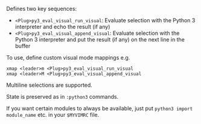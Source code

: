 Defines two key sequences:

* `<Plug>py3_eval_visual_run_visual`: Evaluate selection with the Python 3
  interpreter and echo the result (if any)
* `<Plug>py3_eval_visual_append_visual`: Evaluate selection with the Python 3
  interpreter and put the result (if any) on the next line in the buffer

To use, define custom visual mode mappings e.g.
```vim
xmap <leader>m <Plug>py3_eval_visual_run_visual
xmap <leader>M <Plug>py3_eval_visual_append_visual
```

Multiline selections are supported.

State is preserved as in `:python3` commands.

If you want certain modules to always be available, just put
`python3 import module_name` etc. in your `$MYVIMRC` file.

